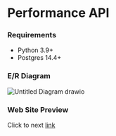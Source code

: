# Performance API

### Requirements

- Python 3.9+
- Postgres 14.4+

### E/R Diagram


![Untitled Diagram drawio](https://user-images.githubusercontent.com/5693853/177985719-7bd19859-db5e-485c-aeac-7e342b3ef689.png)


### Web Site Preview

Click to next [link](https://saperformanceapp.z20.web.core.windows.net/)


